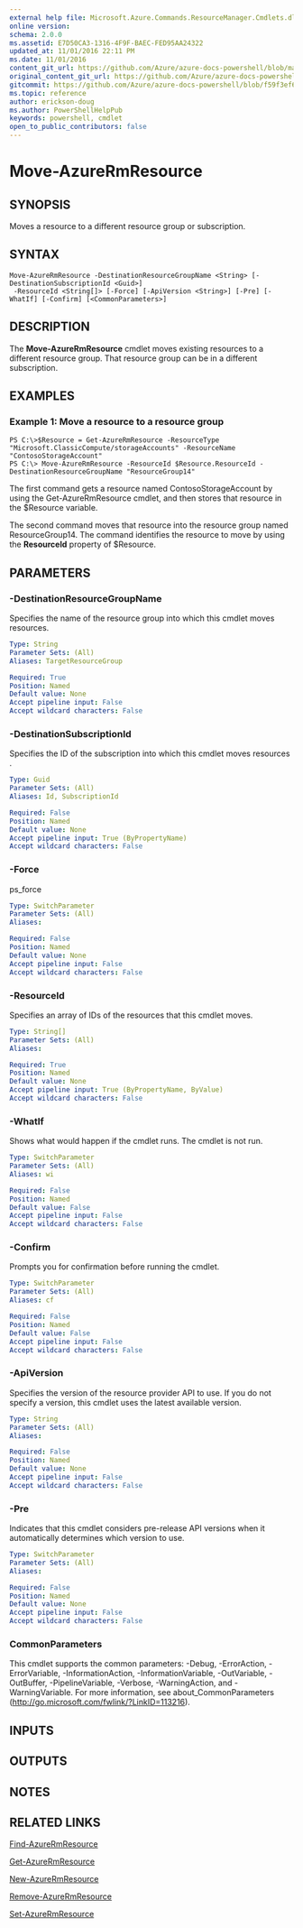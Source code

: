 ```yaml
---
external help file: Microsoft.Azure.Commands.ResourceManager.Cmdlets.dll-Help.xml
online version:
schema: 2.0.0
ms.assetid: E7D50CA3-1316-4F9F-BAEC-FED95AA24322
updated_at: 11/01/2016 22:11 PM
ms.date: 11/01/2016
content_git_url: https://github.com/Azure/azure-docs-powershell/blob/master/azureps-cmdlets-docs/ResourceManager/AzureRM.Resources/v2.0.3/Move-AzureRmResource.md
original_content_git_url: https://github.com/Azure/azure-docs-powershell/blob/master/azureps-cmdlets-docs/ResourceManager/AzureRM.Resources/v2.0.3/Move-AzureRmResource.md
gitcommit: https://github.com/Azure/azure-docs-powershell/blob/f59f3ef60bc592383812213e69fd77ba950759ed
ms.topic: reference
author: erickson-doug
ms.author: PowerShellHelpPub
keywords: powershell, cmdlet
open_to_public_contributors: false
---
```


# Move-AzureRmResource

## SYNOPSIS
Moves a resource to a different resource group or subscription.

## SYNTAX

```
Move-AzureRmResource -DestinationResourceGroupName <String> [-DestinationSubscriptionId <Guid>]
 -ResourceId <String[]> [-Force] [-ApiVersion <String>] [-Pre] [-WhatIf] [-Confirm] [<CommonParameters>]
```

## DESCRIPTION
The **Move-AzureRmResource** cmdlet moves existing resources to a different resource group.
That resource group can be in a different subscription.

## EXAMPLES

### Example 1: Move a resource to a resource group
```
PS C:\>$Resource = Get-AzureRmResource -ResourceType "Microsoft.ClassicCompute/storageAccounts" -ResourceName "ContosoStorageAccount"
PS C:\> Move-AzureRmResource -ResourceId $Resource.ResourceId -DestinationResourceGroupName "ResourceGroup14"
```

The first command gets a resource named ContosoStorageAccount by using the Get-AzureRmResource cmdlet, and then stores that resource in the $Resource variable.

The second command moves that resource into the resource group named ResourceGroup14.
The command identifies the resource to move by using the **ResourceId** property of $Resource.

## PARAMETERS

### -DestinationResourceGroupName
Specifies the name of the resource group into which this cmdlet moves resources.

```yaml
Type: String
Parameter Sets: (All)
Aliases: TargetResourceGroup

Required: True
Position: Named
Default value: None
Accept pipeline input: False
Accept wildcard characters: False
```

### -DestinationSubscriptionId
Specifies the ID of the subscription into which this cmdlet moves resources .

```yaml
Type: Guid
Parameter Sets: (All)
Aliases: Id, SubscriptionId

Required: False
Position: Named
Default value: None
Accept pipeline input: True (ByPropertyName)
Accept wildcard characters: False
```

### -Force
ps_force

```yaml
Type: SwitchParameter
Parameter Sets: (All)
Aliases: 

Required: False
Position: Named
Default value: None
Accept pipeline input: False
Accept wildcard characters: False
```

### -ResourceId
Specifies an array of IDs of the resources that this cmdlet moves.

```yaml
Type: String[]
Parameter Sets: (All)
Aliases: 

Required: True
Position: Named
Default value: None
Accept pipeline input: True (ByPropertyName, ByValue)
Accept wildcard characters: False
```

### -WhatIf
Shows what would happen if the cmdlet runs.
The cmdlet is not run.

```yaml
Type: SwitchParameter
Parameter Sets: (All)
Aliases: wi

Required: False
Position: Named
Default value: False
Accept pipeline input: False
Accept wildcard characters: False
```

### -Confirm
Prompts you for confirmation before running the cmdlet.

```yaml
Type: SwitchParameter
Parameter Sets: (All)
Aliases: cf

Required: False
Position: Named
Default value: False
Accept pipeline input: False
Accept wildcard characters: False
```

### -ApiVersion
Specifies the version of the resource provider API to use.
If you do not specify a version, this cmdlet uses the latest available version.

```yaml
Type: String
Parameter Sets: (All)
Aliases: 

Required: False
Position: Named
Default value: None
Accept pipeline input: False
Accept wildcard characters: False
```

### -Pre
Indicates that this cmdlet considers pre-release API versions when it automatically determines which version to use.

```yaml
Type: SwitchParameter
Parameter Sets: (All)
Aliases: 

Required: False
Position: Named
Default value: None
Accept pipeline input: False
Accept wildcard characters: False
```

### CommonParameters
This cmdlet supports the common parameters: -Debug, -ErrorAction, -ErrorVariable, -InformationAction, -InformationVariable, -OutVariable, -OutBuffer, -PipelineVariable, -Verbose, -WarningAction, and -WarningVariable. For more information, see about_CommonParameters (http://go.microsoft.com/fwlink/?LinkID=113216).

## INPUTS

## OUTPUTS

## NOTES

## RELATED LINKS

[Find-AzureRmResource](./Find-AzureRmResource.md)

[Get-AzureRmResource](./Get-AzureRmResource.md)

[New-AzureRmResource](./New-AzureRmResource.md)

[Remove-AzureRmResource](./Remove-AzureRmResource.md)

[Set-AzureRmResource](./Set-AzureRmResource.md)



